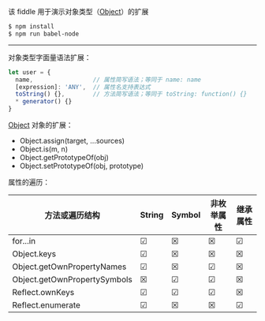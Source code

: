 该 fiddle 用于演示对象类型（[Object](https://developer.mozilla.org/en-US/docs/Web/JavaScript/Reference/Global_Objects/Objecta)）的扩展

```sh
$ npm install
$ npm run babel-node
```

---

对象类型字面量语法扩展：

```js
let user = {
  name,                 // 属性简写语法；等同于 name: name
  [expression]: 'ANY',  // 属性名支持表达式
  toString() {},        // 方法简写语法；等同于 toString: function() {}
  * generator() {}
}
```

[Object](https://developer.mozilla.org/en-US/docs/Web/JavaScript/Reference/Global_Objects/Object#Methods_of_the_Object_constructor) 对象的扩展：

- Object.assign(target, ...sources)
- Object.is(m, n)
- Object.getPrototypeOf(obj)
- Object.setPrototypeOf(obj, prototype)

属性的遍历：

| 方法或遍历结构 | String | Symbol | 非枚举属性 | 继承属性 |
| --- | --- | --- | --- | --- |
| for...in  | ☑ | ☒ | ☒ | ☑ |
| Object.keys | ☑ | ☒ | ☒ | ☒ |
| Object.getOwnPropertyNames | ☑ | ☒ | ☑ | ☒ |
| Object.getOwnPropertySymbols | ☒ | ☑ | ☑ | ☒ |
| Reflect.ownKeys | ☑ | ☑ | ☑ | ☒ |
| Reflect.enumerate | ☑ | ☒ | ☒ | ☑ |
